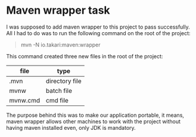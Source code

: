 # Maven wrapper task

I was supposed to add maven wrapper to this project to pass successfully. All
I had to do was to run the following command on the root of the project: 

> mvn -N io.takari:maven:wrapper

This command created three new files in the root of the project: 

| file     | type           |
|----------|----------------|
| .mvn     | directory file | 
| mvnw     | batch file     |
| mvnw.cmd | cmd file       |

The purpose behind this was to make our application portable, it means, maven
wrapper allows other machines to work with the project without having maven
installed even, only JDK is mandatory.